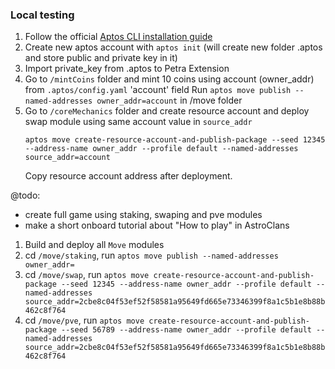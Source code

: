### Local testing

1. Follow the official [Aptos CLI installation guide](https://aptos.dev/tools/install-cli/)
2. Create new aptos account with `aptos init` (will create new folder .aptos and store public and private key in it)
3. Import private_key from .aptos to Petra Extension
4. Go to `/mintCoins` folder and mint 10 coins using account (owner_addr) from `.aptos/config.yaml` 'account' field 
    Run `aptos move publish --named-addresses owner_addr=account` in /move folder
5. Go to `/coreMechanics` folder and create resource account and deploy swap module using same account value in `source_addr`
    ```
    aptos move create-resource-account-and-publish-package --seed 12345 --address-name owner_addr --profile default --named-addresses source_addr=account
    ```
    Copy resource account address after deployment.


@todo:
- create full game using staking, swaping and pve modules
- make a short onboard tutorial about "How to play" in AstroClans



1. Build and deploy all `Move` modules
2. cd `/move/staking`,  run `aptos move publish --named-addresses owner_addr=` 
3. cd `/move/swap`, run `aptos move create-resource-account-and-publish-package --seed 12345 --address-name owner_addr --profile default --named-addresses source_addr=2cbe8c04f53ef52f58581a95649fd665e73346399f8a1c5b1e8b88b462c8f764`
4. cd `/move/pve`, run `aptos move create-resource-account-and-publish-package --seed 56789 --address-name owner_addr --profile default --named-addresses source_addr=2cbe8c04f53ef52f58581a95649fd665e73346399f8a1c5b1e8b88b462c8f764`
